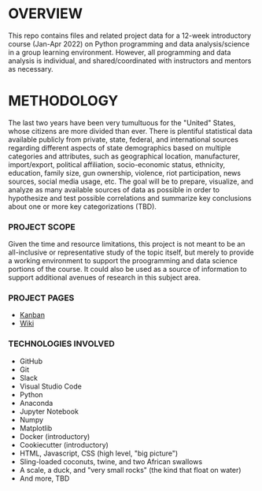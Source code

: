# OVERVIEW
This repo contains files and related project data for a 12-week introductory course (Jan-Apr 2022) on Python programming and data analysis/science in a group learning environment. However, all programming and data analysis is individual, and shared/coordinated with instructors and mentors as necessary.

# METHODOLOGY
The last two years have been very tumultuous for the "United" States, whose citizens are more divided than ever. There is plentiful statistical data available publicly from private, state, federal, and international sources regarding different aspects of state demographics based on multiple categories and attributes, such as geographical location, manufacturer, import/export, political affiliation, socio-economic status, ethnicity, education, family size, gun ownership, violence, riot participation, news sources, social media usage, etc. The goal will be to prepare, visualize, and analyze as many available sources of data as possible in order to hypothesize and test possible correlations and summarize key conclusions about one or more key categorizations (TBD).

### PROJECT SCOPE
Given the time and resource limitations, this project is not meant to be an all-inclusive or representative study of the topic itself, but merely to provide a working environment to support the proogramming and data science portions of the course. It could also be used as a source of information to support additional avenues of research in this subject area.

### PROJECT PAGES
- [Kanban](https://github.com/hellums/Not-United-States/projects)
- [Wiki](https://github.com/hellums/Not-United-States/wiki)

### TECHNOLOGIES INVOLVED
- GitHub
- Git
- Slack
- Visual Studio Code
- Python
- Anaconda
- Jupyter Notebook
- Numpy
- Matplotlib 
- Docker (introductory)
- Cookiecutter (introductory)
- HTML, Javascript, CSS (high level, "big picture")
- Sling-loaded coconuts, twine, and two African swallows
- A scale, a duck, and "very small rocks" (the kind that float on water)
- And more, TBD
